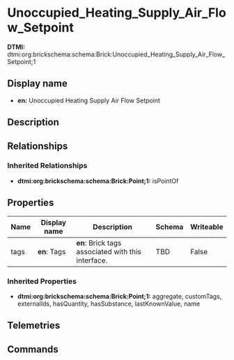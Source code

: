 # Unoccupied_Heating_Supply_Air_Flow_Setpoint
**DTMI:** dtmi:org:brickschema:schema:Brick:Unoccupied_Heating_Supply_Air_Flow_Setpoint;1
## Display name
- **en:** Unoccupied Heating Supply Air Flow Setpoint
## Description
## Relationships
### Inherited Relationships
* **dtmi:org:brickschema:schema:Brick:Point;1:** isPointOf
## Properties
|Name|Display name|Description|Schema|Writeable|
|-|-|-|-|-|
|tags|**en**: Tags|**en**: Brick tags associated with this interface.|TBD|False
### Inherited Properties
* **dtmi:org:brickschema:schema:Brick:Point;1:** aggregate, customTags, externalIds, hasQuantity, hasSubstance, lastKnownValue, name
## Telemetries
## Commands
